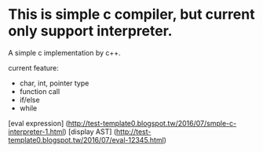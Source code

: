 This is simple c compiler, but current only support interpreter.
===========
A simple c implementation by c++.

current feature:
* char, int, pointer type
* function call
* if/else
* while

[eval expression] (http://test-template0.blogspot.tw/2016/07/smple-c-interpreter-1.html) 
[display AST] (http://test-template0.blogspot.tw/2016/07/eval-12345.html)
